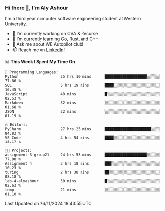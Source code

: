 ### Hi there 👋, I'm Aly Ashour
I'm a third year computer software engineering student at Western University.

- 🔭 I’m currently working on CVA & Recurse
- 🌱 I’m currently learning Go, Rust, and C++
- 💬 Ask me about WE Autopilot club!
- 📫 Reach me on [LinkedIn](https://www.linkedin.com/in/alymashour/)!
  
<!--START_SECTION:waka-->
📊 **This Week I Spent My Time On** 

```text
💬 Programming Languages: 
Python                   25 hrs 10 mins      ███████████████████░░░░░░   77.86 % 
SQL                      5 hrs 19 mins       ████░░░░░░░░░░░░░░░░░░░░░   16.45 % 
JavaScript               48 mins             █░░░░░░░░░░░░░░░░░░░░░░░░   02.53 % 
Markdown                 32 mins             ░░░░░░░░░░░░░░░░░░░░░░░░░   01.68 % 
JSON                     22 mins             ░░░░░░░░░░░░░░░░░░░░░░░░░   01.19 % 

🔥 Editors: 
PyCharm                  27 hrs 25 mins      █████████████████████░░░░   84.83 % 
VS Code                  4 hrs 54 mins       ████░░░░░░░░░░░░░░░░░░░░░   15.17 % 

🐱‍💻 Projects: 
assignment-3-group21     24 hrs 53 mins      ███████████████████░░░░░░   77.00 % 
Assignment 4             3 hrs 18 mins       ███░░░░░░░░░░░░░░░░░░░░░░   10.23 % 
turing                   2 hrs 38 mins       ██░░░░░░░░░░░░░░░░░░░░░░░   08.18 % 
lab-4-alyashour          50 mins             █░░░░░░░░░░░░░░░░░░░░░░░░   02.63 % 
temp                     21 mins             ░░░░░░░░░░░░░░░░░░░░░░░░░   01.10 % 
```


 Last Updated on 26/11/2024 18:43:55 UTC
<!--END_SECTION:waka-->
